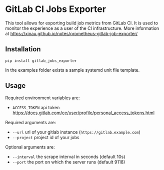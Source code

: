 # GitLab CI Jobs Exporter
This tool allows for exporting build job metrics from GitLab CI.
It is used to monitor the experience as a user of the CI infrastructure.
More information at https://xinau.github.io/notes/prometheus-gitlab-job-exporter/

## Installation
```
pip install gitlab_jobs_exporter
```
In the examples folder exists a sample systemd unit file template.

## Usage
Required environment variables are:
- `ACCESS_TOKEN` api token https://docs.gitlab.com/ce/user/profile/personal_access_tokens.html

Required arguments are:
- `--url` url of your gitlab instance (`https://gitlab.example.com`)
- `--project` project id of your jobs

Optional arguments are:
- `--interval` the scrape interval in seconds (default 10s)
- `--port` the port on which the server runs (default 9118)


